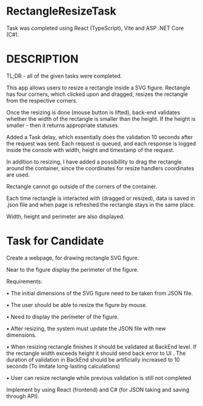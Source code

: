 # RectangleResizeTask

Task was completed using React (TypeScript), Vite and ASP .NET Core (C#).

# DESCRIPTION

TL;DR - all of the given tasks were completed.

This app allows users to resize a rectangle inside a SVG figure. Rectangle has four corners, which clicked upon and dragged, resizes the rectangle from the respective corners.

Once the resizing is done (mouse button is lifted), back-end validates whether the width of the rectangle is smaller than the height. If the height is smaller - then it returns appropriate statuses.

Added a Task delay, which essentially does the validation 10 seconds after the request was sent. Each request is queued, and each response is logged inside the console with width, height and timestamp of the request.

In addition to resizing, I have added a possibillity to drag the rectangle around the container, since the coordinates for resize handlers coordinates are used.

Rectangle cannot go outside of the corners of the container.

Each time rectangle is interacted with (dragged or resized), data is saved in .json file and when page is refreshed the rectangle stays in the same place.

Width, height and perimeter are also displayed.

# Task for Candidate

Create a webpage, for drawing rectangle SVG figure.

Near to the figure display the perimeter of the figure.

Requirements:

•	The initial dimensions of the SVG figure need to be taken from JSON file.

•	The user should be able to resize the figure by mouse.

•	Need to display the perimeter of the figure.

•	After resizing, the system must update the JSON file with new dimensions.

•	When resizing rectangle finishes it should be validated at BackEnd level. If the rectangle width exceeds height it should send back error to UI . The duration of validation in BackEnd should be artificially increased to 10 seconds (To imitate long-lasting calculations) 

•	User can resize rectangle while previous validation is still not completed

Implement by using React (frontend) and C# (for JSON taking and saving through API).






